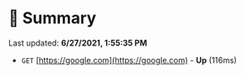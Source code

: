 # 📖 Summary
Last updated: **6/27/2021, 1:55:35 PM**

- `GET` [https://google.com](https://google.com) - **Up** (116ms)
